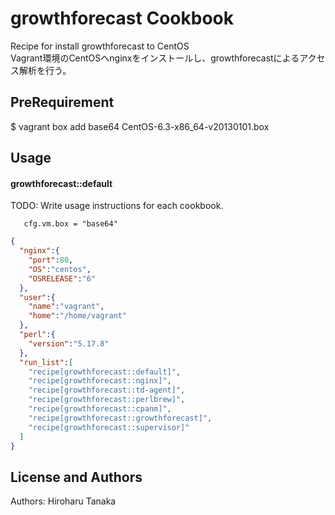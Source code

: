 growthforecast Cookbook
==============
Recipe for install growthforecast to CentOS  
Vagrant環境のCentOSへnginxをインストールし、growthforecastによるアクセス解析を行う。

PreRequirement
-----
$ vagrant box add base64 CentOS-6.3-x86_64-v20130101.box

Usage
-----
#### growthforecast::default
TODO: Write usage instructions for each cookbook.

```vm.box
   cfg.vm.box = "base64"
```

```json
{
  "nginx":{
    "port":80,
    "OS":"centos",
    "OSRELEASE":"6"
  },
  "user":{
    "name":"vagrant",
    "home":"/home/vagrant"
  },
  "perl":{
    "version":"5.17.8"
  },
  "run_list":[
    "recipe[growthforecast::default]",
    "recipe[growthforecast::nginx]",
    "recipe[growthforecast::td-agent]",
    "recipe[growthforecast::perlbrew]",
    "recipe[growthforecast::cpanm]",
    "recipe[growthforecast::growthforecast]",
    "recipe[growthforecast::supervisor]"
  ]
}
```

License and Authors
-------------------
Authors: Hiroharu Tanaka
